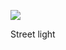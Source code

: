 <!-- published: 2019-02-18T13:00:00Z -->
<!-- slug: photos/657d3e7c-6c65-4739-8324-fb2a51bcaef5/ -->

![](https://brntn-photos.s3-ap-southeast-2.amazonaws.com/uploaded/10D87C79-ABAA-44FB-B007-ED5F54A7F3E5.jpeg)

Street light